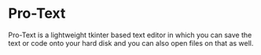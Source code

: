 # Pro-Text
Pro-Text is a lightweight tkinter based text editor in which you can save the text or code onto your hard disk and you can also open files on that as well.
